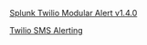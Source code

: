 [Splunk Twilio Modular Alert v1.4.0](https://www.baboonbones.com/php/markdown.php?document=twilio_alert/README.md)

[Twilio SMS Alerting](https://splunkonbigdata.com/twilio-sms-alerting/)

